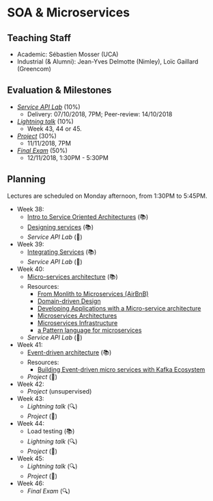 # SOA & Microservices

## Teaching Staff

  - Academic: Sébastien Mosser (UCA)
  - Industrial (& Alumni): Jean-Yves Delmotte (Nimley), Loïc Gaillard (Greencom)

## Evaluation & Milestones

  - [_Service API Lab_](./assignments/1_Service_API.md) (10%)
    - Delivery: 07/10/2018, 7PM; Peer-review: 14/10/2018
  - [_Lightning talk_](./assignments/2_Lightning_talk.md) (10%)
    - Week 43, 44 or 45.
  - [_Project_](./assignments/3_Project.md) (30%)
    - 11/11/2018, 7PM
  - [_Final Exam_](./assignments/4_Final_Exam.md) (50%)
    - 12/11/2018, 1:30PM - 5:30PM

## Planning

Lectures are scheduled on Monday afternoon, from 1:30PM to 5:45PM.

  - Week 38:
    - [Intro to Service Oriented Architectures](./lectures/00_intro.pdf) (:books:)
    - [Designing services](./lectures/01_services.pdf) (:books:)
    - _Service API Lab_ (:wrench:)
  - Week 39:
    - [Integrating Services](./lectures/02_esb.pdf) (:books:)
    - _Service API Lab_ (:wrench:)
  - Week 40:
    - [Micro-services architecture](./lectures/03_microservices.pdf) (:books:)
    - Resources:
      - [From Monlith to Microservices (AirBnB)](./lectures/resources/airbnb.pdf)
      - [Domain-driven Design](./lectures/resources/ddd.pdf)
      - [Developing Applications with a Micro-service architecture](./lectures/resources/developing.pdf)
      - [Microservices Architectures](./lectures/resources/micro_arch.pdf)
      - [Microservices Infrastructure](./lectures/resources/micro_infra.pdf)
      - [a Pattern language for microservices](./lectures/resources/patterns.pdf)  
    - _Service API Lab_ (:wrench:)
  - Week 41:
    - [Event-driven architecture](./lectures/04_microservices_EDA.pdf) (:books:)
    - Resources:
      - [Building Event-driven micro services with Kafka Ecosystem](./lectures/resources/kafka.pdf) 
    - _Project_ (:wrench:)
  - Week 42:
    - _Project_ (unsupervised)
  - Week 43:
    - _Lightning talk_ (:mag:)
    - _Project_ (:wrench:)
  - Week 44:
    - Load testing (:books:)
    - _Lightning talk_ (:mag:)
    - _Project_ (:wrench:)
  - Week 45:
    - _Lightning talk_ (:mag:)
    - _Project_ (:wrench:)
  - Week 46:
    - _Final Exam_ (:mag:)
